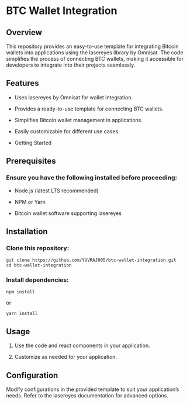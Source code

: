 # BTC Wallet Integration

## Overview

This repository provides an easy-to-use template for integrating Bitcoin wallets into applications using the lasereyes library by Omnisat. The code simplifies the process of connecting BTC wallets, making it accessible for developers to integrate into their projects seamlessly.

## Features

- Uses lasereyes by Omnisat for wallet integration.

- Provides a ready-to-use template for connecting BTC wallets.

- Simplifies Bitcoin wallet management in applications.

- Easily customizable for different use cases.

- Getting Started

## Prerequisites

### Ensure you have the following installed before proceeding:

- Node.js (latest LTS recommended)

- NPM or Yarn

- Bitcoin wallet software supporting lasereyes

## Installation

### Clone this repository:

```
git clone https://github.com/YUVRAJ005/btc-wallet-integration.git
cd btc-wallet-integration
```

### Install dependencies:

`npm install`

or

`yarn install`

## Usage

1. Use the code and react components in your application.

2. Customize as needed for your application.

## Configuration

Modify configurations in the provided template to suit your application’s needs. Refer to the lasereyes documentation for advanced options.
